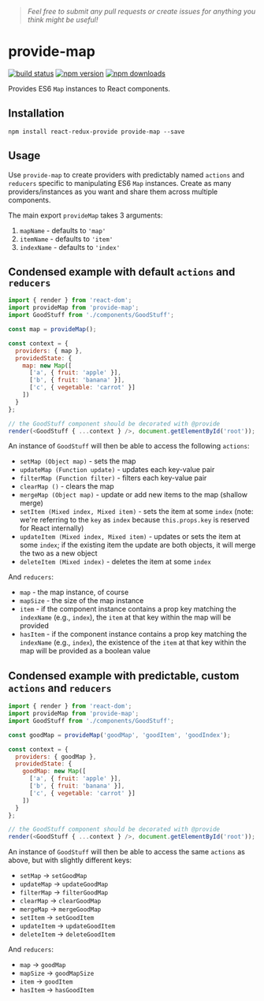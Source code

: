 > *Feel free to submit any pull requests or create issues for anything you think might be useful!*

# provide-map

[![build status](https://img.shields.io/travis/loggur/provide-map/master.svg?style=flat-square)](https://travis-ci.org/loggur/provide-map) [![npm version](https://img.shields.io/npm/v/provide-map.svg?style=flat-square)](https://www.npmjs.com/package/provide-map)
[![npm downloads](https://img.shields.io/npm/dm/provide-map.svg?style=flat-square)](https://www.npmjs.com/package/provide-map)

Provides ES6 `Map` instances to React components.


## Installation

```
npm install react-redux-provide provide-map --save
```


## Usage

Use `provide-map` to create providers with predictably named `actions` and `reducers` specific to manipulating ES6 `Map` instances.  Create as many providers/instances as you want and share them across multiple components.

The main export `provideMap` takes 3 arguments:

1. `mapName` - defaults to `'map'`
2. `itemName` - defaults to `'item'`
3. `indexName` - defaults to `'index'`


## Condensed example with default `actions` and `reducers`

```js
import { render } from 'react-dom';
import provideMap from 'provide-map';
import GoodStuff from './components/GoodStuff';

const map = provideMap();

const context = {
  providers: { map },
  providedState: {
    map: new Map([
      ['a', { fruit: 'apple' }],
      ['b', { fruit: 'banana' }],
      ['c', { vegetable: 'carrot' }]
    ])
  }
};

// the GoodStuff component should be decorated with @provide
render(<GoodStuff { ...context } />, document.getElementById('root'));
```

An instance of `GoodStuff` will then be able to access the following `actions`:

- `setMap (Object map)` - sets the map
- `updateMap (Function update)` - updates each key-value pair
- `filterMap (Function filter)` - filters each key-value pair
- `clearMap ()` - clears the map
- `mergeMap (Object map)` - update or add new items to the map (shallow merge)
- `setItem (Mixed index, Mixed item)` - sets the item at some `index` (note: we're referring to the `key` as `index` because `this.props.key` is reserved for React internally)
- `updateItem (Mixed index, Mixed item)` - updates or sets the item at some `index`; if the existing item the update are both objects, it will merge the two as a new object
- `deleteItem (Mixed index)` - deletes the item at some `index`

And `reducers`:

- `map` - the map instance, of course
- `mapSize` - the size of the map instance
- `item` - if the component instance contains a prop key matching the `indexName` (e.g., `index`), the `item` at that key within the map will be provided
- `hasItem` - if the component instance contains a prop key matching the `indexName` (e.g., `index`), the existence of the `item` at that key within the map will be provided as a boolean value


## Condensed example with predictable, custom `actions` and `reducers`

```js
import { render } from 'react-dom';
import provideMap from 'provide-map';
import GoodStuff from './components/GoodStuff';

const goodMap = provideMap('goodMap', 'goodItem', 'goodIndex');

const context = {
  providers: { goodMap },
  providedState: {
    goodMap: new Map([
      ['a', { fruit: 'apple' }],
      ['b', { fruit: 'banana' }],
      ['c', { vegetable: 'carrot' }]
    ])
  }
};

// the GoodStuff component should be decorated with @provide
render(<GoodStuff { ...context } />, document.getElementById('root'));
```

An instance of `GoodStuff` will then be able to access the same `actions` as above, but with slightly different keys:

- `setMap` -> `setGoodMap`
- `updateMap` -> `updateGoodMap`
- `filterMap` -> `filterGoodMap`
- `clearMap` -> `clearGoodMap`
- `mergeMap` -> `mergeGoodMap`
- `setItem` -> `setGoodItem`
- `updateItem` -> `updateGoodItem`
- `deleteItem` -> `deleteGoodItem`

And `reducers`:

- `map` -> `goodMap`
- `mapSize` -> `goodMapSize`
- `item` -> `goodItem`
- `hasItem` -> `hasGoodItem`
